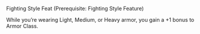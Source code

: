 Fighting Style Feat (Prerequisite: Fighting Style Feature)

While you’re wearing Light, Medium, or Heavy armor, you gain a +1 bonus to Armor Class.